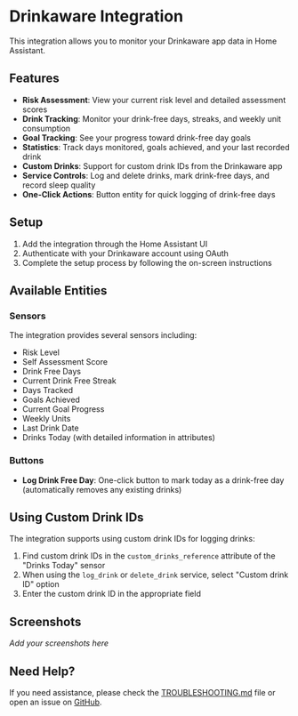 # Drinkaware Integration

This integration allows you to monitor your Drinkaware app data in Home Assistant.

## Features

- **Risk Assessment**: View your current risk level and detailed assessment scores
- **Drink Tracking**: Monitor your drink-free days, streaks, and weekly unit consumption
- **Goal Tracking**: See your progress toward drink-free day goals
- **Statistics**: Track days monitored, goals achieved, and your last recorded drink
- **Custom Drinks**: Support for custom drink IDs from the Drinkaware app
- **Service Controls**: Log and delete drinks, mark drink-free days, and record sleep quality
- **One-Click Actions**: Button entity for quick logging of drink-free days

## Setup

1. Add the integration through the Home Assistant UI
2. Authenticate with your Drinkaware account using OAuth
3. Complete the setup process by following the on-screen instructions

## Available Entities

### Sensors
The integration provides several sensors including:
- Risk Level
- Self Assessment Score
- Drink Free Days
- Current Drink Free Streak
- Days Tracked
- Goals Achieved
- Current Goal Progress
- Weekly Units
- Last Drink Date
- Drinks Today (with detailed information in attributes)

### Buttons
- **Log Drink Free Day**: One-click button to mark today as a drink-free day (automatically removes any existing drinks)

## Using Custom Drink IDs

The integration supports using custom drink IDs for logging drinks:

1. Find custom drink IDs in the `custom_drinks_reference` attribute of the "Drinks Today" sensor
2. When using the `log_drink` or `delete_drink` service, select "Custom drink ID" option
3. Enter the custom drink ID in the appropriate field

## Screenshots

*Add your screenshots here*

## Need Help?

If you need assistance, please check the [TROUBLESHOOTING.md](https://github.com/B-Hartley/drinkaware/blob/main/TROUBLESHOOTING.md) file or open an issue on [GitHub](https://github.com/B-Hartley/drinkaware/issues).
